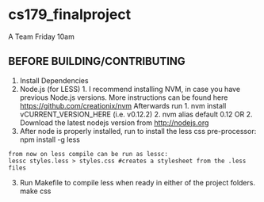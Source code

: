 # cs179_finalproject
A Team Friday 10am


BEFORE BUILDING/CONTRIBUTING
---------
1. Install Dependencies
  1. Node.js (for LESS)
      1. 
        I recommend installing NVM, in case you have previous Node.js versions.
        More instructions can be found here https://github.com/creationix/nvm
        Afterwards run 
          1. nvm install vCURRENT_VERSION_HERE (i.e. v0.12.2)
          2. nvm alias default 0.12
      OR
      2.
        Download the latest nodejs version from http://nodejs.org
  2. After node is properly installed, run to install the less css pre-processor:
    npm install -g less
    
    from now on less compile can be run as lessc:
    lessc styles.less > styles.css #creates a stylesheet from the .less files 
  
  3. Run Makefile to compile less when ready in either of the project folders. make css
    
